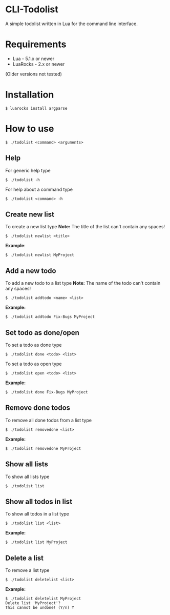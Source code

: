 # CLI-Todolist
A simple todolist written in Lua for the command line interface.

# Requirements

- Lua - 5.1.x or newer
- LuaRocks - 2.x or newer

(Older versions not tested)

# Installation

```
$ luarocks install argparse
```

# How to use

```
$ ./todolist <command> <arguments>
```

## Help

For generic help type
```
$ ./todolist -h
```

For help about a command type
```
$ ./todolist <command> -h
```

## Create new list

To create a new list type
**Note:** The title of the list can't contain any spaces!
```
$ ./todolist newlist <title>
```

**Example**:
```
$ ./todolist newlist MyProject
```

## Add a new todo

To add a new todo to a list type
**Note:** The name of the todo can't contain any spaces!
```
$ ./todolist addtodo <name> <list>
```

**Example:**
```
$ ./todolist addtodo Fix-Bugs MyProject
```

## Set todo as done/open

To set a todo as done type
```
$ ./todolist done <todo> <list>
```

To set a todo as open type
```
$ ./todolist open <todo> <list>
```

**Example:**
```
$ ./todolist done Fix-Bugs MyProject
```

## Remove done todos

To remove all done todos from a list type
```
$ ./todolist removedone <list>
```

**Example:**
```
$ ./todolist removedone MyProject
```

## Show all lists

To show all lists type
```
$ ./todolist list
```

## Show all todos in list

To show all todos in a list type
```
$ ./todolist list <list>
```

**Example:**
```
$ ./todolist list MyProject
```

## Delete a list

To remove a list type
```
$ ./todolist deletelist <list>
```

**Example:**
```
$ ./todolist deletelist MyProject
Delete list 'MyProject'?
This cannot be undone! (Y/n) Y
```